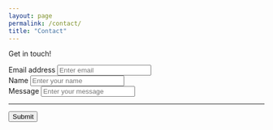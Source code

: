```yaml
---
layout: page
permalink: /contact/
title: "Contact"
---
```


Get in touch!

<form accept-charset="UTF-8" action="https://getform.io/f/8936829c-cd06-4e04-b409-a405a44f1c9f" method="POST" enctype="multipart/form-data" target="_blank">
          <div class="form-group">
            <label for="exampleInputEmail1" required="required">Email address</label>
            <input type="email" name="email" class="form-control" id="exampleInputEmail1" aria-describedby="emailHelp" placeholder="Enter email">
          </div>
          <div class="form-group">
            <label for="exampleInputName">Name</label>
            <input type="text" name="name" class="form-control" id="exampleInputName" placeholder="Enter your name" required="required">
          </div>
          <div class="form-group">
            <label for="exampleInputName">Message</label>
            <input type="text" name="message" class="form-control" id="exampleInputMessage" placeholder="Enter your message" required="required">
          </div>
          <hr>
          <button type="submit" class="btn btn-primary">Submit</button>
        </form>
